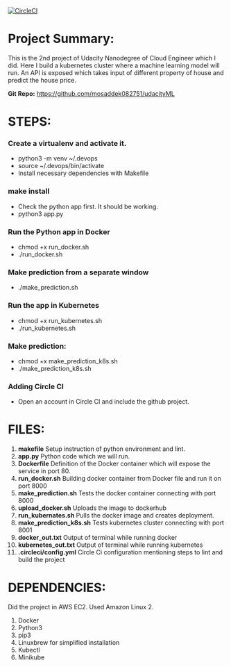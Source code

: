 [![CircleCI](https://circleci.com/gh/mosaddek082751/udacityML.svg?style=svg)](https://circleci.com/gh/mosaddek082751/udacityML)

# Project Summary:
This is the 2nd project of Udacity Nanodegree of Cloud Engineer which I did. Here I build a kubernetes cluster where a machine learning model will run. An API is exposed which takes input of different property of house and predict the house price.

**Git Repo:** https://github.com/mosaddek082751/udacityML
 
# STEPS:

### Create a virtualenv and activate it.

  - python3 -m venv ~/.devops
  - source ~/.devops/bin/activate
  - Install necessary dependencies with Makefile

### make install
  - Check the python app first. It should be working.
  - python3 app.py
  
### Run the Python app in Docker
  - chmod +x run_docker.sh
  - ./run_docker.sh

### Make prediction from a separate window
  - ./make_prediction.sh

### Run the app in Kubernetes
  - chmod +x run_kubernetes.sh
  - ./run_kubernetes.sh

### Make prediction:
  - chmod +x make_prediction_k8s.sh
  - ./make_prediction_k8s.sh

### Adding Circle CI

  - Open an account in Circle CI and include the github project.

# FILES:

1. **makefile** Setup instruction of python environment and lint.
2. **app.py** Python code which we will run.
3. **Dockerfile** Definition of the Docker container which will expose the service in port 80.
4. **run_docker.sh** Building docker container from Docker file and run it on port 8000
5. **make_prediction.sh** Tests the docker container connecting with port 8000
6. **upload_docker.sh** Uploads the image to dockerhub
7. **run_kubernates.sh** Pulls the docker image and creates deployment.
8. **make_prediction_k8s.sh** Tests kubernetes cluster connecting with port 8001
9. **docker_out.txt** Output of terminal while running docker
10. **kubernetes_out.txt** Output of terminal while running kubernetes
11. **.circleci/config.yml** Circle Ci configuration mentioning steps to lint and build the project

# DEPENDENCIES:

Did the project in AWS EC2. Used Amazon Linux 2.

1. Docker
2. Python3
3. pip3
4. Linuxbrew for simplified installation
5. Kubectl
6. Minikube
